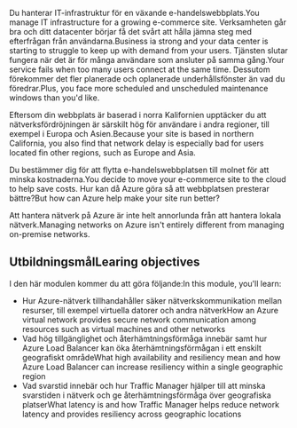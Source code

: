 <span data-ttu-id="865a3-101">Du hanterar IT-infrastruktur för en växande e-handelswebbplats.</span><span class="sxs-lookup"><span data-stu-id="865a3-101">You manage IT infrastructure for a growing e-commerce site.</span></span> <span data-ttu-id="865a3-102">Verksamheten går bra och ditt datacenter börjar få det svårt att hålla jämna steg med efterfrågan från användarna.</span><span class="sxs-lookup"><span data-stu-id="865a3-102">Business ia strong and your  data center is starting to struggle to keep up with demand from your users.</span></span> <span data-ttu-id="865a3-103">Tjänsten slutar fungera när det är för många användare som ansluter på samma gång.</span><span class="sxs-lookup"><span data-stu-id="865a3-103">Your service fails when too many users connect at the same time.</span></span> <span data-ttu-id="865a3-104">Dessutom förekommer det fler planerade och oplanerade underhållsfönster än vad du föredrar.</span><span class="sxs-lookup"><span data-stu-id="865a3-104">Plus, you face more scheduled and unscheduled maintenance windows than you'd like.</span></span> 

<span data-ttu-id="865a3-105">Eftersom din webbplats är baserad i norra Kalifornien upptäcker du att nätverksfördröjningen är särskilt hög för användare i andra regioner, till exempel i Europa och Asien.</span><span class="sxs-lookup"><span data-stu-id="865a3-105">Because your site is based in northern California, you also find that network delay is especially bad for users located fin other regions, such as Europe and Asia.</span></span>

<span data-ttu-id="865a3-106">Du bestämmer dig för att flytta e-handelswebbplatsen till molnet för att minska kostnaderna.</span><span class="sxs-lookup"><span data-stu-id="865a3-106">You decide to move your e-commerce site to the cloud to help save costs.</span></span> <span data-ttu-id="865a3-107">Hur kan då Azure göra så att webbplatsen presterar bättre?</span><span class="sxs-lookup"><span data-stu-id="865a3-107">But how can Azure help make your site run better?</span></span>

<span data-ttu-id="865a3-108">Att hantera nätverk på Azure är inte helt annorlunda från att hantera lokala nätverk.</span><span class="sxs-lookup"><span data-stu-id="865a3-108">Managing networks on Azure isn't entirely different from managing on-premise networks.</span></span> 

## <a name="learing-objectives"></a><span data-ttu-id="865a3-109">Utbildningsmål</span><span class="sxs-lookup"><span data-stu-id="865a3-109">Learing objectives</span></span>

<span data-ttu-id="865a3-110">I den här modulen kommer du att göra följande:</span><span class="sxs-lookup"><span data-stu-id="865a3-110">In this module, you'll learn:</span></span>

- <span data-ttu-id="865a3-111">Hur Azure-nätverk tillhandahåller säker nätverkskommunikation mellan resurser, till exempel virtuella datorer och andra nätverk</span><span class="sxs-lookup"><span data-stu-id="865a3-111">How an Azure virtual network provides secure network communication among resources such as virtual machines and other networks</span></span>
- <span data-ttu-id="865a3-112">Vad hög tillgänglighet och återhämtningsförmåga innebär samt hur Azure Load Balancer kan öka återhämtningsförmågan i ett enskilt geografiskt område</span><span class="sxs-lookup"><span data-stu-id="865a3-112">What high availability and resiliency mean and how Azure Load Balancer can increase resiliency within a single geographic region</span></span>
- <span data-ttu-id="865a3-113">Vad svarstid innebär och hur Traffic Manager hjälper till att minska svarstiden i nätverk och ge återhämtningsförmåga över geografiska platser</span><span class="sxs-lookup"><span data-stu-id="865a3-113">What latency is and how Traffic Manager helps reduce network latency and provides resiliency across geographic locations</span></span>
